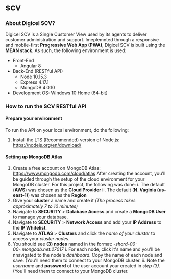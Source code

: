 # scv

### About Digicel SCV?

Digicel SCV is a Single Customer View used by its agents to deliver customer administration and support.
Imeplemnted through a responsive and mobile-first **Progressive Web App (PWA)**, Digicel SCV is built using the **MEAN stack**.
As such, the following environment is used:

 - Front-End
   - Angular 8
 - Back-End (RESTful API)
   - Node 10.15.3
   - Express 4.17.1
   - MongoDB 4.0.10
 - Development OS: Windows 10 Home (64-bit)

### How to run the SCV RESTful API

#### Prepare your environment 

To run the API on your local environment, do the following:
 1. Install the LTS (Recommended) version of Node.js: https://nodejs.org/en/download/
 
#### Setting up MongoDB Atlas
 
 1. Create a free account on MongoDB Atlas: https://www.mongodb.com/cloud/atlas
    After creating the account, you'll be guided through the setup of the cloud environment for your MongoDB cluster.
    For this project, the following was done:
     i. The default (**AWS**) was chosen as the **Cloud Provider**
     ii. The default (**N. Vaginia (us-east-1)**) was chosen as the **Region**
 2. Give your **cluster** a name and create it *(The process takes approximately 7 to 10 minutes)*
 3. Navigate to **SECURITY** > **Database Access** and create a **MongoDB User** to manage your database.
 4. Navigate to **SECURITY** > **Network Access** and add your **IP Address** to the **IP Whitelist**.
 5. Navigate to **ATLAS** > **Clusters** and click the *name of your cluster* to access your *cluster nodes*.
 6. You should see **(3) nodes** named in the format: *<cluster name>-shard-00-00-<unique id>.mongodb.net:27017*
    i. For each node, click it's name and you'll be nnavigated to the node's *dashboard*. Copy the name of each node and save. (You'll need them to connect to your MongoDB cluster.
    ii. Note the *username* and **password** of the user account your created in *step (3)*. (You'll need them to connect to your MongoDB cluster.
    
